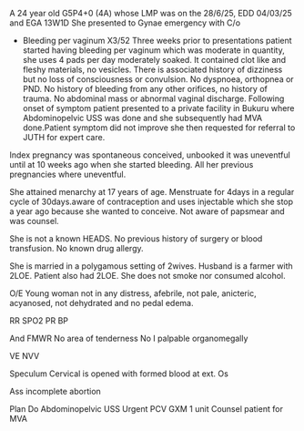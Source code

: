 A 24 year old G5P4+0 (4A) whose LMP was on the 28/6/25, EDD 04/03/25 and EGA 13W1D
She presented to Gynae emergency with C/o
- Bleeding per vaginum X3/52
Three weeks prior to presentations patient started having bleeding per vaginum which was moderate in quantity, she uses 4 pads per day moderately soaked. It contained clot like and fleshy materials, no vesicles. There is associated history of dizziness but no loss of consciousness or convulsion. No dyspnoea, orthopnea or PND. 
No history of bleeding from any other orifices, no history of trauma. No abdominal mass or abnormal vaginal discharge.
Following onset of symptom patient presented to a private facility in Bukuru where Abdominopelvic USS was done and she subsequently had MVA done.Patient symptom did not improve she then requested for referral to JUTH for expert care.

Index pregnancy was spontaneous conceived, unbooked it was uneventful until at 10 weeks ago when she started bleeding.
All her previous pregnancies where uneventful.

She attained menarchy at 17 years of age. Menstruate for 4days in a regular cycle of 30days.aware of contraception and uses injectable which she stop a year ago because she wanted to conceive. Not aware of papsmear and was counsel.

She is not a known HEADS. No previous history of surgery or blood transfusion. No known drug allergy.

She is married in a polygamous setting of 2wives. Husband is a farmer with 2LOE. Patient also had 2LOE.
She does not smoke nor consumed alcohol.

O/E
Young woman not in any distress, afebrile, not pale, anicteric, acyanosed, not dehydrated and no pedal edema.

RR
SPO2
PR
BP

And
FMWR
No area of tenderness 
No I palpable organomegally 

VE
NVV

Speculum 
Cervical is opened with formed blood  at ext. Os


Ass incomplete abortion 

Plan
Do Abdominopelvic USS
Urgent PCV
GXM 1 unit
Counsel patient for MVA

